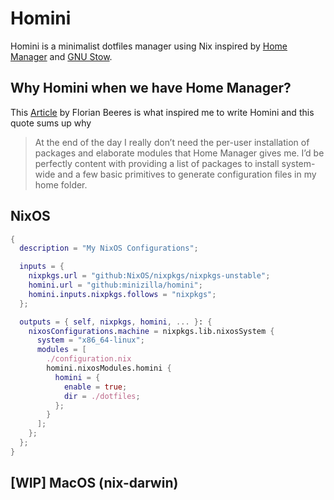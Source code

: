 # Homini

Homini is a minimalist dotfiles manager using Nix inspired by
[Home Manager](https://github.com/nix-community/home-manager) and
[GNU Stow](https://www.gnu.org/software/stow/).

## Why Homini when we have Home Manager?

This [Article](https://www.fbrs.io/nix-hm-reflections) by Florian Beeres
is what inspired me to write Homini and this quote sums up why

> At the end of the day I really don’t need the per-user installation of packages
> and elaborate modules that Home Manager gives me.
> I’d be perfectly content with providing a list of packages to install system-wide
> and a few basic primitives to generate configuration files in my home folder.

## NixOS

```nix
{
  description = "My NixOS Configurations";

  inputs = {
    nixpkgs.url = "github:NixOS/nixpkgs/nixpkgs-unstable";
    homini.url = "github:minizilla/homini";
    homini.inputs.nixpkgs.follows = "nixpkgs";
  };

  outputs = { self, nixpkgs, homini, ... }: {
    nixosConfigurations.machine = nixpkgs.lib.nixosSystem {
      system = "x86_64-linux";
      modules = [
        ./configuration.nix
        homini.nixosModules.homini {
          homini = {
            enable = true;
            dir = ./dotfiles;
          };
        }
      ];
    };
  };
}
```

## [WIP] MacOS (nix-darwin)
